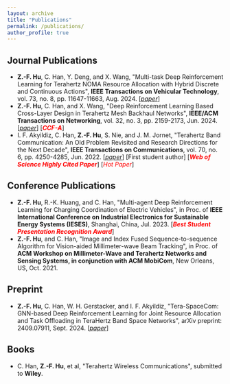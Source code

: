 ```yaml
---
layout: archive
title: "Publications"
permalink: /publications/
author_profile: true
---
```



Journal Publications
-----
- **Z.-F. Hu**, C. Han, Y. Deng, and X. Wang, "Multi-task Deep Reinforcement Learning for Terahertz NOMA Resource Allocation with Hybrid Discrete and Continuous Actions", **IEEE Transactions on Vehicular Technology**, vol. 73, no. 8, pp. 11647-11663, Aug. 2024. [[*paper*](https://ieeexplore.ieee.org/document/10480465)]
- **Z.-F. Hu**, C. Han, and X. Wang, "Deep Reinforcement Learning Based Cross-Layer Design in Terahertz Mesh Backhaul Networks", **IEEE/ACM Transactions on Networking**, vol. 32, no. 3, pp. 2159-2173, Jun. 2024. [[*paper*](https://ieeexplore.ieee.org/document/10364873)] [_**<font color='red'>CCF-A</font>**_]
- I. F. Akyildiz, C. Han, **Z.-F. Hu**, S. Nie, and J. M. Jornet, "Terahertz Band Communication: An Old Problem Revisited and Research Directions for the Next Decade", **IEEE Transactions on Communications**, vol. 70, no. 6, pp. 4250-4285, Jun. 2022. [[*paper*](https://ieeexplore.ieee.org/document/9766110)] [First student author] [_**<font color='red'>Web of Science Highly Cited Paper</font>**_] [_<font color='red'>Hot Paper</font>_]

Conference Publications
-----
- **Z.-F. Hu**, R.-K. Huang, and C. Han, "Multi-agent Deep Reinforcement Learning for Charging Coordination of Electric Vehicles", in Proc. of **IEEE International Conference on Industrial Electronics for Sustainable Energy Systems (IESES)**, Shanghai, China, Jul. 2023. [_**<font color='red'>Best Student Presentation Recognition Award</font>**_]
- **Z.-F. Hu**, and C. Han, "Image and Index Fused Sequence-to-sequence Algorithm for Vision-aided Millimeter-wave Beam Tracking", in Proc. of **ACM Workshop on Millimeter-Wave and Terahertz Networks and Sensing Systems, in conjunction with ACM MobiCom**, New Orleans, US, Oct. 2021.

Preprint
-----
- **Z.-F. Hu**, C. Han, W. H. Gerstacker, and I. F. Akyildiz, "Tera-SpaceCom: GNN-based Deep Reinforcement Learning for Joint Resource Allocation and Task Offloading in TeraHertz Band Space Networks", arXiv preprint: 2409.07911, Sept. 2024. [[*paper*](https://arxiv.org/abs/2409.07911)]

Books
-----
- C. Han, **Z.-F. Hu**, et al, "Terahertz Wireless Communications", submitted to **Wiley**. 
